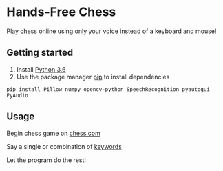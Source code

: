 # Hands-Free Chess
Play chess online using only your voice instead of a keyboard and mouse!

## Getting started
1. Install [Python 3.6](https://www.python.org/downloads/)
2. Use the package manager [pip](https://pip.pypa.io/en/stable/) to install dependencies

```pip install Pillow numpy opencv-python SpeechRecognition pyautogui PyAudio```

## Usage
Begin chess game on [chess.com](https://www.chess.com)

Say a single or combination of [keywords](res/keywords.txt)

Let the program do the rest!
